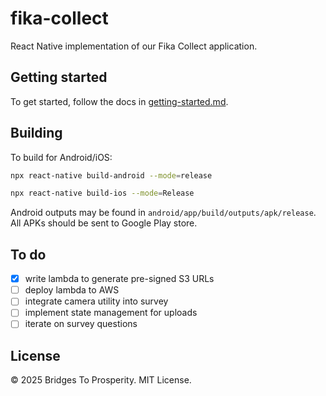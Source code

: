 # fika-collect

React Native implementation of our Fika Collect application.

## Getting started

To get started, follow the docs in [getting-started.md](./docs/getting-started.md).

## Building

To build for Android/iOS:

```bash
npx react-native build-android --mode=release
```

```bash
npx react-native build-ios --mode=Release
```

Android outputs may be found in `android/app/build/outputs/apk/release`. All APKs should be sent to Google Play store.

## To do

- [x] write lambda to generate pre-signed S3 URLs
- [ ] deploy lambda to AWS
- [ ] integrate camera utility into survey
- [ ] implement state management for uploads
- [ ] iterate on survey questions

## License

&copy; 2025 Bridges To Prosperity. MIT License.
